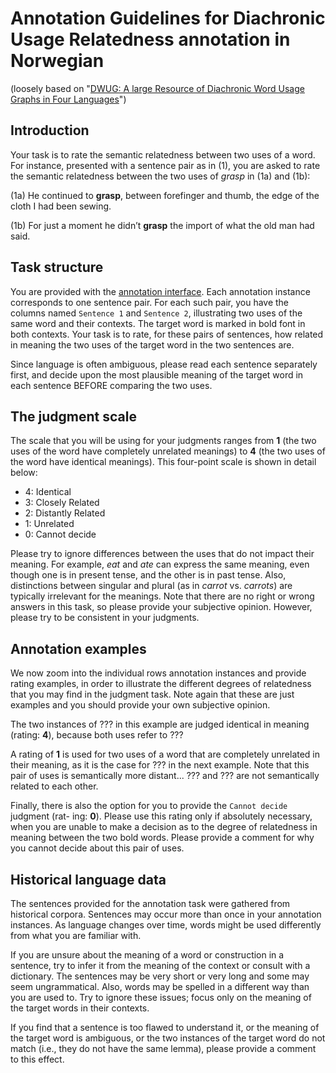 # Annotation Guidelines for Diachronic Usage Relatedness annotation in Norwegian

(loosely based on "[DWUG: A large Resource of Diachronic Word Usage Graphs in Four Languages](https://arxiv.org/abs/2104.08540)")

## Introduction

Your task is to rate the semantic relatedness between two uses of a word. For instance, presented with a sentence pair as in (1), you are asked to rate the
semantic relatedness between the two uses of _grasp_ in (1a) and (1b):

(1a) He continued to **grasp**, between forefinger and thumb, the edge of the
cloth I had been sewing.

(1b) For just a moment he didn’t **grasp** the import of what the old man had
said.

## Task structure

You are provided with the [annotation interface](https://durel.ims.uni-stuttgart.de/). 
Each annotation instance corresponds to one sentence pair. For each such pair, you have the columns
named `Sentence 1` and `Sentence 2`, illustrating two uses of the same word and
their contexts. The target word is marked in bold font in both contexts. Your task is
to rate, for these pairs of sentences, how related in meaning the two uses of the target
word in the two sentences are.

Since language is often ambiguous, please read each sentence separately first, and
decide upon the most plausible meaning of the target word in each sentence BEFORE
comparing the two uses.

## The judgment scale

The scale that you will be using for your judgments ranges
from **1** (the two uses of the word have completely unrelated meanings) to **4** (the two
uses of the word have identical meanings). 
This four-point scale is shown in detail below:

* 4: Identical
* 3: Closely Related
* 2: Distantly Related
* 1: Unrelated
* 0: Cannot decide


Please try to ignore differences between the uses that do not impact their meaning.
For example, _eat_ and _ate_ can express the same meaning, even though one is in present
tense, and the other is in past tense. Also, distinctions between singular and plural
(as in _carrot_ vs. _carrots_) are typically irrelevant for the meanings.
Note that there are no right or wrong answers in this task, so please provide your
subjective opinion. However, please try to be consistent in your judgments.

## Annotation examples

We now zoom into the individual rows annotation instances and provide rating examples, in order to illustrate the different degrees of relatedness
that you may find in the judgment task. 
Note again that these are just examples and you should provide your own subjective opinion.

The two instances of ??? in this example are judged identical in meaning (rating: **4**),
because both uses refer to ???

A rating of **1** is used for two uses of a word that are completely unrelated in their
meaning, as it is the case for ??? in the next example. 
Note that this pair of uses is semantically more distant... 
??? and ??? are not semantically related to each other.

Finally, there is also the option for you to provide the `Cannot decide` judgment (rat-
ing: **0**). 
Please use this rating only if absolutely necessary, when you are unable to
make a decision as to the degree of relatedness in meaning between the two bold
words. 
Please provide a comment for why you cannot decide about this pair of uses.

## Historical language data

The sentences provided for the annotation task were gathered from historical corpora. 
Sentences may occur more than once in your annotation instances.
As language changes over time, words might be used differently from what you are
familiar with. 

If you are unsure about the meaning of a word or construction in a
sentence, try to infer it from the meaning of the context or consult with a dictionary.
The sentences may be very short or very long and some may seem ungrammatical.
Also, words may be spelled in a different way than you are used to.
Try to ignore these issues; focus only on the meaning of the target words in their
contexts. 

If you find that a sentence is too flawed to understand it, or the meaning of
the target word is ambiguous, or the two instances of the target word do not match
(i.e., they do not have the same lemma), please provide a comment to this effect.





